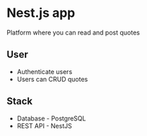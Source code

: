 # Nest.js app

Platform where you can read and post quotes

## User

- Authenticate users
- Users can CRUD quotes

## Stack

- Database - PostgreSQL
- REST API - NestJS
